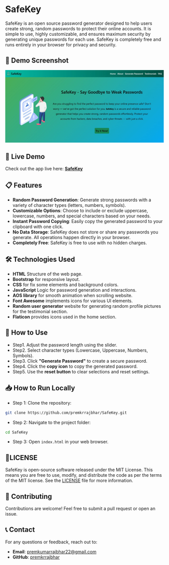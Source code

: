 # SafeKey

SafeKey is an open source password generator designed to help users create strong, random passwords to protect their online accounts. It is simple to use, highly customizable, and ensures maximum security by generating unique passwords for each use. SafeKey is completely free and runs entirely in your browser for privacy and security.

## 🔐 Demo Screenshot

![Screenshot of SafeKey](assets/screenshot/screenshot.jpg)

## 🔗 Live Demo

Check out the app live here: **[SafeKey](https://premkrrajbhar.github.io/SafeKey/)**

## 📋 Features

- **Random Password Generation**: Generate strong passwords with a variety of character types (letters, numbers, symbols).
- **Customizable Options**: Choose to include or exclude uppercase, lowercase, numbers, and special characters based on your needs.
- **Instant Password Copying**: Easily copy the generated password to your clipboard with one click.
- **No Data Storage**: SafeKey does not store or share any passwords you generate. All operations happen directly in your browser.
- **Completely Free**: SafeKey is free to use with no hidden charges.

## 🛠️ Technologies Used

- **HTML** Structure of the web page.
- **Bootstrap** for responsive layout.
- **CSS** for fix some elements and background colors.
- **JavaScript** Logic for password generation and interactions.
- **AOS library** for smooth animation when scrolling website.
- **Font Awesome** implements icons for various UI elements.
- **Random user generator** website for generating random profile pictures for the testimonial section.
- **Flaticon** provides icons used in the home section.

## 🚀 How to Use

- Step1. Adjust the password length using the slider.
- Step2. Select character types (Lowercase, Uppercase, Numbers, Symbols).
- Step3. Click **"Generate Password"** to create a secure password.
- Step4. Click the **copy icon** to copy the generated password.
- Step5. Use the **reset button** to clear selections and reset settings.

## 📥 How to Run Locally

- Step 1: Clone the repository:

```bash
git clone https://github.com/premkrrajbhar/SafeKey.git
```

- Step 2: Navigate to the project folder:

```bash
cd SafeKey
```

- Step 3: Open `index.html` in your web browser.

## 📝LICENSE

SafeKey is open-source software released under the MIT License. This means you are free to use, modify, and distribute the code as per the terms of the MIT license. See the [LICENSE](/LICENSE) file for more information.

## 🤝 Contributing

Contributions are welcome! Feel free to submit a pull request or open an issue.

## 📞 Contact

For any questions or feedback, reach out to:

- **Email**: [premkumarrajbhar22@gmail.com](mailto:premkumarrajbhar22@gmail.com)
- **GitHub**: [premkrrajbhar](https://github.com/premkrrajbhar)
